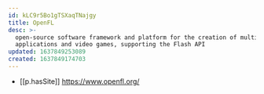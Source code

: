```yaml
---
id: kLC9r5Bo1gTSXaqTNajgy
title: OpenFL
desc: >-
  open-source software framework and platform for the creation of multi-platform
  applications and video games, supporting the Flash API
updated: 1637849253089
created: 1637849174703
---
```



- [[p.hasSite]] https://www.openfl.org/
